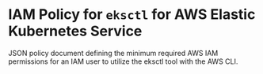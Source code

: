 # IAM Policy for `eksctl` for AWS Elastic Kubernetes Service 

JSON policy document defining the minimum required AWS IAM permissions for an IAM user to utilize the  eksctl tool with the AWS CLI.
